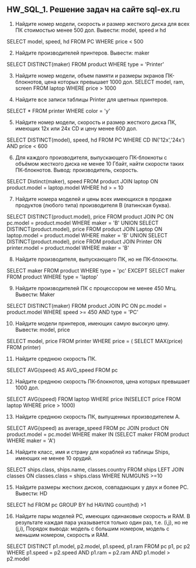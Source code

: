 ## HW_SQL_1. Решение задач на сайте sql-ex.ru

1. Найдите номер модели, скорость и размер жесткого диска для всех ПК стоимостью менее 500 дол. Вывести: model, speed и hd

SELECT model, speed, hd
FROM PC
WHERE price < 500

2. Найдите производителей принтеров. Вывести: maker

SELECT DISTINCT(maker)
FROM product
WHERE type = 'Printer'

3. Найдите номер модели, объем памяти и размеры экранов ПК-блокнотов, цена которых превышает 1000 дол.
SELECT model, ram, screen
FROM laptop
WHERE price > 1000

4. Найдите все записи таблицы Printer для цветных принтеров.

SELECT *
FROM printer
WHERE color = 'y'

5. Найдите номер модели, скорость и размер жесткого диска ПК, имеющих 12x или 24x CD и цену менее 600 дол.

SELECT DISTINCT(model), speed, hd
FROM PC
WHERE CD IN('12x','24x')
AND price < 600

6. Для каждого производителя, выпускающего ПК-блокноты c объёмом жесткого диска не менее 10 Гбайт, найти скорости таких ПК-блокнотов. Вывод: производитель, скорость.

SELECT Distinct(maker), speed
FROM product
JOIN laptop ON product.model = laptop.model
WHERE hd > = 10

7. Найдите номера моделей и цены всех имеющихся в продаже продуктов (любого типа) производителя B (латинская буква).

SELECT DISTINCT(product.model), price
FROM product
JOIN PC ON pc.model = product.model
WHERE maker = 'B'
UNION
SELECT DISTINCT(product.model), price
FROM product
JOIN Laptop ON laptop.model = product.model
WHERE maker = 'B'
UNION
SELECT DISTINCT(product.model), price
FROM product
JOIN Printer ON printer.model = product.model
WHERE maker = 'B'

8. Найдите производителя, выпускающего ПК, но не ПК-блокноты.

SELECT maker
FROM product
WHERE type = 'pc'
EXCEPT
SELECT maker
FROM product
WHERE type = 'laptop'

9. Найдите производителей ПК с процессором не менее 450 Мгц. Вывести: Maker

SELECT DISTINCT(maker)
FROM product
JOIN PC ON pc.model = product.model
WHERE speed >= 450
AND type = 'PC'

10. Найдите модели принтеров, имеющих самую высокую цену. Вывести: model, price

SELECT model, price
FROM printer
WHERE price = (
SELECT MAX(price)
FROM printer)

11. Найдите среднюю скорость ПК.

SELECT AVG(speed) AS AVG_speed
FROM pc

12. Найдите среднюю скорость ПК-блокнотов, цена которых превышает 1000 дол.

SELECT AVG(speed)
FROM laptop
WHERE price IN(SELECT price
FROM laptop
WHERE price > 1000)

13. Найдите среднюю скорость ПК, выпущенных производителем A.

SELECT AVG(speed) as average_speed
FROM pc
JOIN product ON product.model = pc.model
WHERE maker IN (SELECT maker FROM product
WHERE maker = 'A')

14. Найдите класс, имя и страну для кораблей из таблицы Ships, имеющих не менее 10 орудий.

SELECT ships.class, ships.name, classes.country
FROM ships
LEFT JOIN classes ON classes.class = ships.class
WHERE NUMGUNS >=10

15. Найдите размеры жестких дисков, совпадающих у двух и более PC. Вывести: HD

SELECT hd
FROM pc
GROUP BY hd
HAVING count(hd) >1

16. Найдите пары моделей PC, имеющих одинаковые скорость и RAM. В результате каждая пара указывается только один раз, т.е. (i,j), но не (j,i), Порядок вывода: модель с большим номером, модель с меньшим номером, скорость и RAM.

SELECT DISTINCT p1.model, p2.model, p1.speed, p1.ram
FROM pc p1, pc p2
WHERE p1.speed = p2.speed AND p1.ram = p2.ram AND p1.model > p2.model


